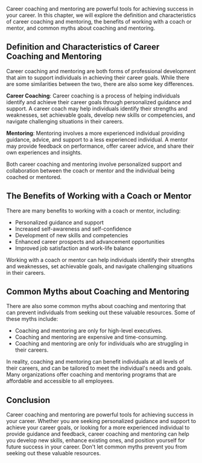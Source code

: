 
Career coaching and mentoring are powerful tools for achieving success in your career. In this chapter, we will explore the definition and characteristics of career coaching and mentoring, the benefits of working with a coach or mentor, and common myths about coaching and mentoring.

Definition and Characteristics of Career Coaching and Mentoring
---------------------------------------------------------------

Career coaching and mentoring are both forms of professional development that aim to support individuals in achieving their career goals. While there are some similarities between the two, there are also some key differences.

**Career Coaching**: Career coaching is a process of helping individuals identify and achieve their career goals through personalized guidance and support. A career coach may help individuals identify their strengths and weaknesses, set achievable goals, develop new skills or competencies, and navigate challenging situations in their careers.

**Mentoring**: Mentoring involves a more experienced individual providing guidance, advice, and support to a less experienced individual. A mentor may provide feedback on performance, offer career advice, and share their own experiences and insights.

Both career coaching and mentoring involve personalized support and collaboration between the coach or mentor and the individual being coached or mentored.

The Benefits of Working with a Coach or Mentor
----------------------------------------------

There are many benefits to working with a coach or mentor, including:

* Personalized guidance and support
* Increased self-awareness and self-confidence
* Development of new skills and competencies
* Enhanced career prospects and advancement opportunities
* Improved job satisfaction and work-life balance

Working with a coach or mentor can help individuals identify their strengths and weaknesses, set achievable goals, and navigate challenging situations in their careers.

Common Myths about Coaching and Mentoring
-----------------------------------------

There are also some common myths about coaching and mentoring that can prevent individuals from seeking out these valuable resources. Some of these myths include:

* Coaching and mentoring are only for high-level executives.
* Coaching and mentoring are expensive and time-consuming.
* Coaching and mentoring are only for individuals who are struggling in their careers.

In reality, coaching and mentoring can benefit individuals at all levels of their careers, and can be tailored to meet the individual's needs and goals. Many organizations offer coaching and mentoring programs that are affordable and accessible to all employees.

Conclusion
----------

Career coaching and mentoring are powerful tools for achieving success in your career. Whether you are seeking personalized guidance and support to achieve your career goals, or looking for a more experienced individual to provide guidance and feedback, career coaching and mentoring can help you develop new skills, enhance existing ones, and position yourself for future success in your career. Don't let common myths prevent you from seeking out these valuable resources.
